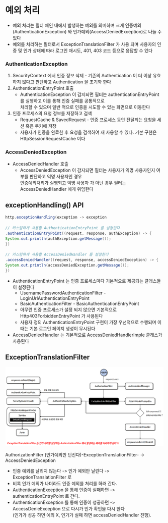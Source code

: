 # 예외 처리

- 예외 처리는 필터 체인 내에서 발생하는 예외를 의미하며 크게 인증예외(AuthenticationException) 와 인가예외(AccessDeniedException)로 나눌 수 있다
- 예외를 처리하는 필터로서 ExceptionTranslationFilter 가 사용 되며 사용자의 인증 및 인가 상태에 따라 로그인 재시도, 401, 403 코드 등으로 응답할 수 있다

### AuthenticationException
1. SecurityContext 에서 인증 정보 삭제 - 기존의 Authentication 이 더 이상 유효하지 않다고 판단하고 Authentication 을 초기화 한다
2. AuthenticationEntryPoint 호출
   - AuthenticationException 이 감지되면 필터는 authenticationEntryPoint 를 실행하고 이를 통해 인증 실패를 공통적으로    
   처리할 수 있으며 일반
   적으로 인증을 시도할 수 있는 화면으로 이동한다
3. 인증 프로세스의 요청 정보를 저장하고 검색
   - RequestCache & SavedRequest - 인증 프로세스 동안 전달되는 요청을 세션 혹은 쿠키에 저장
   - 사용자가 인증을 완료한 후 요청을 검색하여 재 사용할 수 있다. 기본 구현은 HttpSessionRequestCache 이다

### AccessDeniedException    
- AccessDeniedHandler 호출
  - AccessDeniedException 이 감지되면 필터는 사용자가 익명 사용자인지 여부를 판단하고 익명 사용자인 경우   
  인증예외처리가 실행되고 익명 사용자 가 아닌 경우 필터는 AccessDeniedHandler 에게 위임한다

## exceptionHandling() API
```java 
http.exceptionHandling(exception -> exception
        
// 커스텀하게 사용할 AuthenticationEntryPoint 를 설정한다
.authenticationEntryPoint((request, response, authException) -> {
System.out.println(authException.getMessage());
})
        
// 커스텀하게 사용할 AccessDeniedHandler 를 설정한다
.accessDeniedHandler((request, response, accessDeniedException) -> { 
System.out.println(accessDeniedException.getMessage());
})
```
- AuthenticationEntryPoint 는 인증 프로세스마다 기본적으로 제공되는 클래스들이 설정된다
  -  UsernamePasswordAuthenticationFilter - LoginUrlAuthenticationEntryPoint
  - BasicAuthenticationFilter - BasicAuthenticationEntryPoint
  - 아무런 인증 프로세스가 설정 되지 않으면 기본적으로 Http403ForbiddenEntryPoint 가 사용된다
  - 사용자 정의 AuthenticationEntryPoint 구현이 가장 우선적으로 수행되며 이 때는 기본 로그인 페이지 생성이 무시된다
- AccessDeniedHandler 는 기본적으로 AccessDeniedHandlerImple 클래스가 사용된다

## ExceptionTranslationFilter
![img](/img/ExceptionTranslationFilterFlow.png)

AuthorizationFilter (인가예외만 던진다)-ExceptionTranslationFilter-  -> AccessDeniedException   
- 인증 예외를 날리지 않는다 -> 인가 예외만 날린다 -> ExceptionTranslationFilter 로
- 비록 인가 예외가 나더라도 인증 예외를 처리를 하러 간다.
- AuthenticationException 을 통해 인증이 실패하면 -> authenticationEntryPoint 로 간다.
- AuthenticationException 를 통해 인증이 성공하면 -> AccessDenieException 으로 다시가 인가 확인을 다시 한다    
(인가가 성공 하면 예외 X, 인가가 실패 하면 accessDeniedHandler 진행).